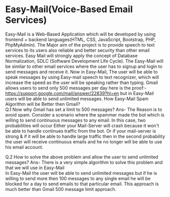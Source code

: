 # Easy-Mail(Voice-Based Email Services)
Easy-Mail is a Web-Based Application which will be developed by using frontend + backend languages(HTML, CSS, JavaScript, Bootstrap, PHP, PhpMyAdmin). The Major aim of the project is to provide speech to text services to its users also reliable and better security than other email services. Easy Mail will strongly apply the concept of Database Normalization, SDLC (Software Development Life Cycle). 
The Easy-Mail will be similar to other email services where the user has to signup and login to send messages and receive it.
Now in Easy-Mail,
The user will be able to speak messages by using Easy-mail speech to text recognizer, which will increase the speed as the user will be speaking rather than typing.
Gmail allows users to send only 500 messages per day here is the proof:-  https://support.google.com/mail/answer/22839?hl=en                but in Easy-Mail users will be able to send unlimited messages.
    How Easy-Mail Spam Algorithm will be Better then Gmail?   
  Q.1  Now why Gmail has set a limit to 500 messages?
   Ans- The Reason is to avoid spam. Consider a scenario where the spammer made the bot which is willing to send continuous messages to any email. In this case, two probabilities will occur
Either your Mail-Server will crash because it won't be able to handle continues traffic from the bot.
 Or if your mail-server is strong & if it will be able to handle large traffic then in the second probability the user will receive continuous emails and he no longer will be able to use his email account.
    
  Q.2  How to solve the above problem and allow the user to send unlimited messages?
  Ans- There is a very simple algorithm to solve this problem and that we will use in Easy-Mail                                                                                   
In Easy-Mail the user will be able to send unlimited messages but if he is willing to send more then 100 messages to any single email he will be blocked for a day to send emails to that particular email. This approach is much better than Gmail 500 message limit approach.
